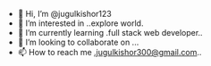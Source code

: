 - 👋 Hi, I’m @jugulkishor123
- 👀 I’m interested in ..explore world.
- 🌱 I’m currently learning .full stack web developer..
- 💞️ I’m looking to collaborate on ...
- 📫 How to reach me .jugulkishor300@gmail.com..

<!---
jugulkishor123/jugulkishor123 is a ✨ special ✨ repository because its `README.md` (this file) appears on your GitHub profile.
You can click the Preview link to take a look at your changes.
--->
